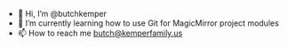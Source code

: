 - 👋 Hi, I’m @butchkemper
- 🌱 I’m currently learning how to use Git for MagicMirror project modules
- 📫 How to reach me butch@kemperfamily.us

<!---
butchkemper/butchkemper is a ✨ special ✨ repository because its `README.md` (this file) appears on your GitHub profile.
You can click the Preview link to take a look at your changes.
--->
